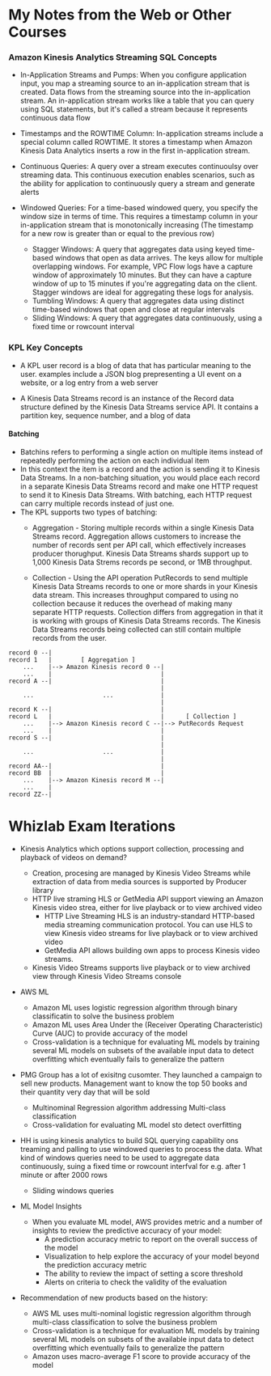 # My Notes from the Web or Other Courses

### Amazon Kinesis Analytics Streaming SQL Concepts

* In-Application Streams and Pumps: When you configure application input, you
map a streaming source to an in-application stream that is created. Data flows
from the streaming source into the in-application stream. An in-application
stream works like a table that you can query using SQL statements, but it's
called a stream because it represents continuous data flow

* Timestamps and the ROWTIME Column: In-application streams include a special
column called ROWTIME. It stores a timestamp when Amazon Kinesis Data Analytics
inserts a row in the first in-application stream. 

* Continuous Queries: A query over a stream executes continuoulsy over streaming
data. This continuous execution enables scenarios, such as the ability for
application to continuously query a stream and generate alerts

* Windowed Queries: For a time-based windowed query, you specify the window size
in terms of time. This requires a timestamp column in your in-application stream
that is monotonically increasing (The timestamp for a new row is greater than or
                                  equal to the previous row)
  * Stagger Windows: A query that aggregates data using keyed time-based windows
that open as data arrives. The keys allow for multiple overlapping windows. For
example, VPC Flow logs have a capture window of approximately 10 minutes. But
they can have a capture window of up to 15 minutes if you're aggregating data on
the client. Stagger windows are ideal for aggregating these logs for analysis.
  * Tumbling Windows: A query that aggregates data using distinct time-based
windows that open and close at regular intervals
  * Sliding Windows: A query that aggregates data continuously, using a fixed
time or rowcount interval

### KPL Key Concepts

* A KPL user record is a blog of data that has particular meaning to the user.
examples include a JSON blog prepresenting a UI event on a website, or a log
entry from a web server

* A Kinesis Data Streams record is an instance of the Record data structure
defined by the Kinesis Data Streams service API. It contains a partition key,
sequence number, and a blog of data
  
#### Batching

* Batchins refers to performing a single action on multiple items instead of
repeatedly performing the action on each individual item
* In this context the item is a record and the action is sending it to Kinesis
Data Streams. In a non-batching situation, you would place each record in a
separate Kinesis Data Streams record and make one HTTP request to send it to
Kinesis Data Streams. With batching, each HTTP request can carry multiple
records instead of just one.
* The KPL supports two types of batching:
  * Aggregation - Storing multiple records within a single Kinesis Data Streams
record. Aggregation allows customers to increase the number of records sent per
API call, which effectively increases producer thorughput. Kinesis Data Streams
shards support up to 1,000 Kinesis Data Strems records pe second, or 1MB
throughput.

  * Collection - Using the API operation PutRecords to send multiple Kinesis
Data Streams records to one or more shards in your Kinesis data stream. This
increases throughput compared to using no collection because it reduces the
overhead of making many separate HTTP requests. Collection differs from
aggregation in that it is working with groups of Kinesis Data Streams records.
The Kinesis Data Streams records being collected can still contain multiple
records from the user.

```
record 0 --|
record 1   |        [ Aggregation ]
    ...    |--> Amazon Kinesis record 0 --|
    ...    |                              |
record A --|                              |
                                          |
    ...                   ...             |
                                          |
record K --|                              |
record L   |                              |      [ Collection ]
    ...    |--> Amazon Kinesis record C --|--> PutRecords Request
    ...    |                              |
record S --|                              |
                                          |
    ...                   ...             |
                                          |
record AA--|                              |
record BB  |                              |
    ...    |--> Amazon Kinesis record M --|
    ...    |
record ZZ--|
``` 


# Whizlab Exam Iterations


* Kinesis Analytics which options support collection, processing and playback of
videos on demand?
  * Creation, procesing are managed by Kinesis Video Streams while extraction of
data from media sources is supported by Producer library
  * HTTP live straming HLS or GetMedia API support viewing an Amazon Kinesis
video strea, either for live playback or to view archived video
    * HTTP Live Streaming HLS is an industry-standard HTTP-based media streaming
      communication protocol. You can use HLS to view Kinesis video streams for live
      playback or to view archived video
    * GetMedia API allows building own apps to process Kinesis video streams.
  * Kinesis Video Streams supports live playback or to view archived view
through Kinesis Video Streams console

* AWS ML
  * Amazon ML uses logistic regression algorithm through binary classificatin to
solve the business problem
  * Amazon ML uses Area Under the (Receiver Operating Characteristic) Curve
(AUC) to provide accuracy of the model
  * Cross-validation is a technique for evaluating ML models by training several
ML models on subsets of the available input data to detect overfitting which
eventually fails to generalize the pattern

* PMG Group has a lot of exisitng cusomter. They launched a campaign to sell new
products. Management want to know the top 50 books and their quantity very day
that will be sold
  * Multinominal Regression algorithm addressing Multi-class classification
  * Cross-validation for evaluating ML model sto detect overfitting

* HH is using kinesis analytics to build SQL querying capability ons treaming
and palling to use windowed queries to process the data. What kind of windows
queries need to be used to aggregate data continuously, suing a fixed time or
rowcount interfval for e.g. after 1 minute or after 2000 rows
  * Sliding windows queries


* ML Model Insights
  * When you evaluate ML model, AWS provides metric and a number of insights to
review the predictive accuracy of your model:
    * A prediction accuracy metric to report on the overall success of the model
    * Visualization to help explore the accuracy of your model beyond the
prediction accuracy metric
    * The ability to review the impact of setting a score threshold
    * Alerts on criteria to check the validity of the evaluation

* Recommendation of new products based on the history:
  * AWS ML uses multi-nominal logistic regression algorithm through multi-class
classification to solve the business problem
  * Cross-validation is a technique for evaluation ML models by training several
ML models on subsets of the available input data to detect overfitting which
eventually fails to generalize the pattern
  * Amazon uses macro-average F1 score to provide accuracy of the model
